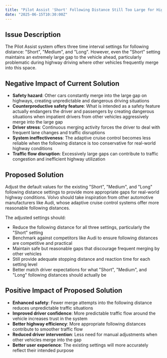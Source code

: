 ```yaml
---
title: "Pilot Assist 'Short' Following Distance Still Too Large for Highway Safety"
date: "2025-06-15T10:30:00Z"
---
```


## Issue Description

The Pilot Assist system offers three time interval settings for following distance: "Short", "Medium", and "Long". However, even the "Short" setting maintains an extremely large gap to the vehicle ahead, particularly problematic during highway driving where other vehicles frequently merge into this space.

## Negative Impact of Current Solution

- **Safety hazard**: Other cars constantly merge into the large gap on highways, creating unpredictable and dangerous driving situations
- **Counterproductive safety feature**: What is intended as a safety feature actually endangers the driver and passengers by creating dangerous situations when impatient drivers from other vehicles aggressively merge into the large gap
- **Driver stress**: Continuous merging activity forces the driver to deal with frequent lane changes and traffic disruptions
- **System ineffectiveness**: The adaptive cruise control becomes less reliable when the following distance is too conservative for real-world highway conditions
- **Traffic flow disruption**: Excessively large gaps can contribute to traffic congestion and inefficient highway utilization

## Proposed Solution

Adjust the default values for the existing "Short", "Medium", and "Long" following distance settings to provide more appropriate gaps for real-world highway conditions. Volvo should take inspiration from other automotive manufacturers like Audi, whose adaptive cruise control systems offer more reasonable following distances.

The adjusted settings should:

- Reduce the following distance for all three settings, particularly the "Short" setting
- Benchmark against competitors like Audi to ensure following distances are competitive and practical
- Maintain safe but reasonable gaps that discourage frequent merging by other vehicles
- Still provide adequate stopping distance and reaction time for each setting level
- Better match driver expectations for what "Short", "Medium", and "Long" following distances should actually be

## Positive Impact of Proposed Solution

- **Enhanced safety**: Fewer merge attempts into the following distance reduces unpredictable traffic situations
- **Improved driver confidence**: More predictable traffic flow around the vehicle increases trust in the system
- **Better highway efficiency**: More appropriate following distances contribute to smoother traffic flow
- **Reduced driver intervention**: Less need for manual adjustments when other vehicles merge into the gap
- **Better user experience**: The existing settings will more accurately reflect their intended purpose
